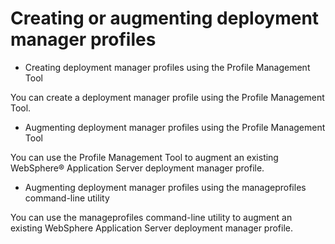 # Creating or augmenting deployment manager profiles

- Creating deployment manager profiles using the Profile Management Tool

You can create a deployment manager profile using the Profile Management Tool.
- Augmenting deployment manager profiles using the Profile Management Tool

You can use the Profile Management Tool to augment an existing WebSphere® Application Server deployment manager profile.
- Augmenting deployment manager profiles using the manageprofiles command-line utility

You can use the manageprofiles command-line utility to augment an existing WebSphere Application Server deployment manager profile.